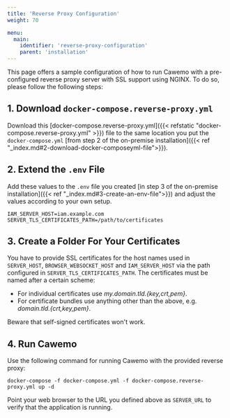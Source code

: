 ```yaml
---
title: 'Reverse Proxy Configuration'
weight: 70

menu:
  main:
    identifier: 'reverse-proxy-configuration'
    parent: 'installation'
---
```


This page offers a sample configuration of how to run Cawemo with a pre-configured reverse proxy server with SSL support using NGINX.
To do so, please follow the following steps:

## 1. Download `docker-compose.reverse-proxy.yml`

Download this [docker-compose.reverse-proxy.yml]({{< refstatic "docker-compose.reverse-proxy.yml" >}}) file to the same location you put the `docker-compose.yml` [from step 2 of the on-premise installation]({{< ref "_index.md#2-download-docker-composeyml-file">}}).

## 2. Extend the `.env` File

Add these values to the `.env` file you created [in step 3 of the on-premise installation]({{< ref "_index.md#3-create-an-env-file">}}) and adjust the values according to your own setup.

```
IAM_SERVER_HOST=iam.example.com
SERVER_TLS_CERTIFICATES_PATH=/path/to/certificates
```

## 3. Create a Folder For Your Certificates

You have to provide SSL certificates for the host names used in `SERVER_HOST`, `BROWSER_WEBSOCKET_HOST` and `IAM_SERVER_HOST` via the path configured in `SERVER_TLS_CERTIFICATES_PATH`.
The certificates must be named after a certain scheme:

* For individual certificates use _my.domain.tld.{key,crt,pem}_.
* For certificate bundles use anything other than the above, e.g. _domain.tld.{crt,key,pem}_.

Beware that self-signed certificates won't work.

## 4. Run Cawemo

Use the following command for running Cawemo with the provided reverse proxy:

```
docker-compose -f docker-compose.yml -f docker-compose.reverse-proxy.yml up -d
```

Point your web browser to the URL you defined above as `SERVER_URL` to verify that the application is running.
